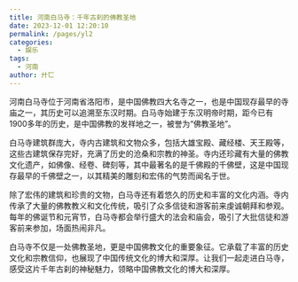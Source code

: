 ```yaml
---
title: 河南白马寺：千年古刹的佛教圣地
date: 2023-12-01 12:20:10
permalink: /pages/yl2
categories:
  - 娱乐
tags:
  - 河南
author: 廾匸
---
```

河南白马寺位于河南省洛阳市，是中国佛教四大名寺之一，也是中国现存最早的寺庙之一，其历史可以追溯至东汉时期。白马寺始建于东汉明帝时期，距今已有1900多年的历史，是中国佛教的发祥地之一，被誉为“佛教圣地”。

白马寺建筑群庞大，寺内古建筑和文物众多，包括大雄宝殿、藏经楼、天王殿等，这些古建筑保存完好，充满了历史的沧桑和宗教的神圣。寺内还珍藏有大量的佛教文化遗产，如佛像、经卷、碑刻等，其中最著名的是千佛殿的千佛壁，这是中国现存最早的千佛壁之一，以其精美的雕刻和宏伟的气势而闻名于世。

除了宏伟的建筑和珍贵的文物，白马寺还有着悠久的历史和丰富的文化内涵。寺内传承了大量的佛教教义和文化传统，吸引了众多信徒和游客前来虔诚朝拜和参观。每年的佛诞节和元宵节，白马寺都会举行盛大的法会和庙会，吸引了大批信徒和游客前来参加，场面热闹非凡。

白马寺不仅是一处佛教圣地，更是中国佛教文化的重要象征。它承载了丰富的历史文化和宗教信仰，也展现了中国传统文化的博大和深厚。让我们一起走进白马寺，感受这片千年古刹的神秘魅力，领略中国佛教文化的博大和深厚。